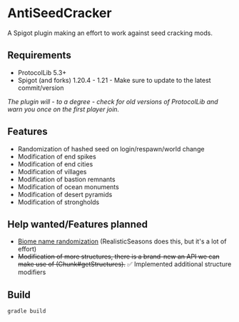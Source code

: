 # AntiSeedCracker

A Spigot plugin making an effort to work against seed cracking mods.

## Requirements
- ProtocolLib 5.3+
- Spigot (and forks) 1.20.4 - 1.21 - Make sure to update to the latest commit/version

*The plugin will - to a degree - check for old versions of ProtocolLib and warn you once on the first player join.*

## Features
- Randomization of hashed seed on login/respawn/world change
- Modification of end spikes
- Modification of end cities
- Modification of villages
- Modification of bastion remnants
- Modification of ocean monuments
- Modification of desert pyramids
- Modification of strongholds

## Help wanted/Features planned

- [Biome name randomization](https://wiki.vg/Registry_Data#Biome) (RealisticSeasons does this, but it's a lot of effort)
- ~~Modification of more structures, there is a brand-new an API we can make use of (Chunk#getStructures).~~ ✅ Implemented additional structure modifiers

## Build

```gradle
gradle build
```
